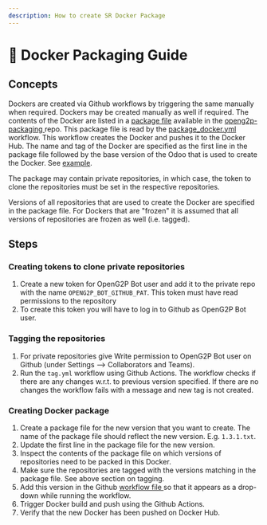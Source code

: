 ```yaml
---
description: How to create SR Docker Package
---
```


# 📘 Docker Packaging Guide

## Concepts

Dockers are created via Github workflows by triggering the same manually when required. Dockers may be created manually as well if required. The contents of the Docker are listed in a [package file](https://github.com/OpenG2P/openg2p-packaging/tree/main/packaging/packages/) available in the [openg2p-packaging ](https://github.com/OpenG2P/openg2p-packaging)repo. This package file is read by the [package\_docker.yml](https://github.com/OpenG2P/openg2p-packaging/blob/main/.github/workflows/package\_docker.yml) workflow. This workflow creates the Docker and pushes it to the Docker Hub.  The name and tag of the Docker are specified as the first line in the package file followed by the base version of the Odoo that is used to create the Docker. See [example](https://github.com/OpenG2P/openg2p-packaging/blob/main/packaging/packages/social-registry/1.3.1.txt).&#x20;

The package may contain private repositories, in which case, the token to clone the repositories must be set in the respective repositories.

Versions of all repositories that are used to create the Docker are specified in the package file. For Dockers that are "frozen" it is assumed that all versions of repositories are frozen as well (i.e. tagged).&#x20;

## Steps

### Creating tokens to clone private repositories

1. Create a new token for OpenG2P Bot user and add it to the private repo with the name `OPENG2P_BOT_GITHUB_PAT`. This token must have read permissions to the repository
2. To create this token you will have to log in to Github as OpenG2P Bot user.

### Tagging the repositories

1. For private repositories give Write permission to OpenG2P Bot user on Github (under Settings --> Collaborators and Teams).
2. Run the `tag.yml` workflow using Github Actions.  The workflow checks if there are any changes w.r.t. to previous version specified. If there are no changes the workflow fails with a message and new tag is not created.

### Creating Docker package

1. Create a package file for the new version that you want to create. The name of the package file should reflect the new version.  E.g. `1.3.1.txt`.
2. Update the first line in the package file for the new version.
3. Inspect the contents of the package file on which versions of repositories need to be packed in this Docker.
4. Make sure the repositories are tagged with the versions matching in the package file.  See above section on tagging.
5. Add this version in the Github [workflow file ](https://github.com/OpenG2P/openg2p-packaging/blob/main/.github/workflows/package\_docker.yml)so that it appears as a drop-down while running the workflow.
6. Trigger Docker build and push using the Github Actions.
7. Verify that the new Docker has been pushed on Docker Hub.
